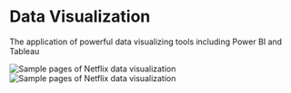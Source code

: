 # Data Visualization
 The application of powerful data visualizing tools including Power BI and Tableau

![Sample pages of Netflix data visualization](https://github.com/BearAlenko/Data-Visualization/edit/main/data_visualization_netflix_page-0001.jpg)
![Sample pages of Netflix data visualization](https://github.com/BearAlenko/Data-Visualization/edit/main/data_visualization_netflix_page-0002.jpg)

